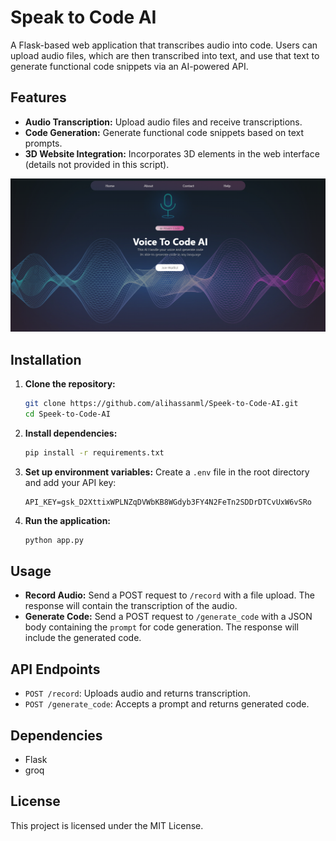 # Speak to Code AI

A Flask-based web application that transcribes audio into code. Users can upload audio files, which are then transcribed into text, and use that text to generate functional code snippets via an AI-powered API.

## Features

- **Audio Transcription:** Upload audio files and receive transcriptions.
- **Code Generation:** Generate functional code snippets based on text prompts.
- **3D Website Integration:** Incorporates 3D elements in the web interface (details not provided in this script).

![image](./1.png)

## Installation

1. **Clone the repository:**
   ```bash
   git clone https://github.com/alihassanml/Speek-to-Code-AI.git
   cd Speek-to-Code-AI
   ```

2. **Install dependencies:**
   ```bash
   pip install -r requirements.txt
   ```

3. **Set up environment variables:**
   Create a `.env` file in the root directory and add your API key:
   ```env
   API_KEY=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
   ```

4. **Run the application:**
   ```bash
   python app.py
   ```

## Usage

- **Record Audio:** Send a POST request to `/record` with a file upload. The response will contain the transcription of the audio.
- **Generate Code:** Send a POST request to `/generate_code` with a JSON body containing the `prompt` for code generation. The response will include the generated code.

## API Endpoints

- `POST /record`: Uploads audio and returns transcription.
- `POST /generate_code`: Accepts a prompt and returns generated code.

## Dependencies

- Flask
- groq

## License

This project is licensed under the MIT License.

